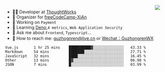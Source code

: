 <img align="right" src="https://github-readme-stats.vercel.app/api?username=guzhongren&show_icons=true&icon_color=805AD5&text_color=000&bg_color=ffffff&hide_title=true" />

- 👨‍💻  Developer at [ThoughtWorks](https://thoughtworks.com)
- 🏢 Organizer for [freeCodeCamp-XiAn](https://github.com/orgs/freeCodeCamp-XiAn)
- 🔭 Working on `Payment`
- 🌱 Learning [Deno](https://deno.land/),`4 metrics`,  `Web Application Security`
- 💬 Ask me about `Frontend`, `Typescript`...
- 🔎 How to reach me: [guzhognren@live.cn](guzhognren@live.cn) or [Wechat：GuzhongrenWX]()

<!--START_SECTION:waka-->
```text
Vue.js       1 hr 25 mins    ██████████▓░░░░░░░░░░░░░░   43.33 % 
Markdown     54 mins         ███████░░░░░░░░░░░░░░░░░░   27.71 % 
JavaScript   32 mins         ████░░░░░░░░░░░░░░░░░░░░░   16.45 % 
Other        13 mins         █▓░░░░░░░░░░░░░░░░░░░░░░░   06.98 % 
JSON         7 mins          █░░░░░░░░░░░░░░░░░░░░░░░░   03.99 % 
```
<!--END_SECTION:waka-->

